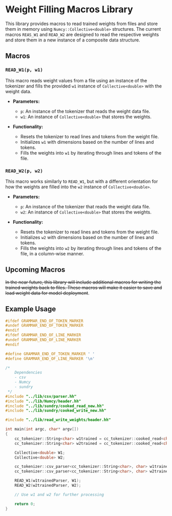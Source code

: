 # Weight Filling Macros Library

This library provides macros to read trained weights from files and store them in memory using `Numcy::Collective<double>` structures. The current macros `REAS_W1` and `READ_W2` are designed to read the respective weights and store them in a new instance of a composite data structure.

## Macros

### `READ_W1(p, w1)`

This macro reads weight values from a file using an instance of the tokenizer and fills the provided `w1` instance of `Collective<double>` with the weight data.

- **Parameters:**
  - `p`: An instance of the tokenizer that reads the weight data file.
  - `w1`: An instance of `Collective<double>` that stores the weights.

- **Functionality:**
  - Resets the tokenizer to read lines and tokens from the weight file.
  - Initializes `w1` with dimensions based on the number of lines and tokens.
  - Fills the weights into `w1` by iterating through lines and tokens of the file.

### `READ_W2(p, w2)`

This macro works similarly to `READ_W1`, but with a different orientation for how the weights are filled into the `w2` instance of `Collective<double>`.

- **Parameters:**
  - `p`: An instance of the tokenizer that reads the weight data file.
  - `w2`: An instance of `Collective<double>` that stores the weights.

- **Functionality:**
  - Resets the tokenizer to read lines and tokens from the weight file.
  - Initializes `w2` with dimensions based on the number of lines and tokens.
  - Fills the weights into `w2` by iterating through lines and tokens of the file, in a column-wise manner.

## Upcoming Macros

~~In the near future, this library will include additional macros for writing the trained weights back to files. These macros will make it easier to save and load weight data for model deployment~~.

## Example Usage

```cpp
#ifdef GRAMMAR_END_OF_TOKEN_MARKER
#undef GRAMMAR_END_OF_TOKEN_MARKER
#endif
#ifdef GRAMMAR_END_OF_LINE_MARKER
#undef GRAMMAR_END_OF_LINE_MARKER
#endif

#define GRAMMAR_END_OF_TOKEN_MARKER ' '
#define GRAMMAR_END_OF_LINE_MARKER '\n'

/*
    Dependencies
    - csv
    - Numcy
    - sundry
 */
#include "../lib/csv/parser.hh"
#include "../lib/Numcy/header.hh"
#include "../lib/sundry/cooked_read_new.hh"
#include "../lib/sundry/cooked_write_new.hh"

#include "../lib/read_write_weights/header.hh"

int main(int argc, char* argv[])
{
    cc_tokenizer::String<char> w1trained = cc_tokenizer::cooked_read<char>(cc_tokenizer::String<char>("w1trained.txt"));
    cc_tokenizer::String<char> w2trained = cc_tokenizer::cooked_read<char>(cc_tokenizer::String<char>("w2trained.txt"));

    Collective<double> W1;
    Collective<double> W2;

    cc_tokenizer::csv_parser<cc_tokenizer::String<char>, char> w1trainedParser(w1trained);  
    cc_tokenizer::csv_parser<cc_tokenizer::String<char>, char> w2trainedParser(w2trained);

    READ_W1(w1trainedParser, W1);
    READ_W2(w2trainedParser, W2);

    // Use w1 and w2 for further processing

    return 0;
}
```
